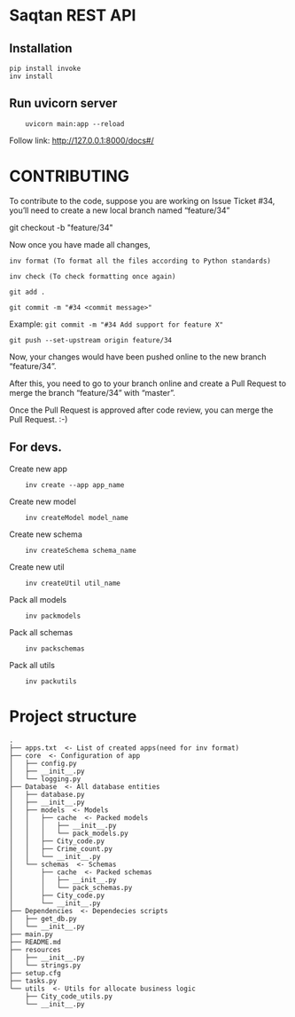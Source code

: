 # Saqtan REST API
## Installation
```
pip install invoke
inv install
```

## Run uvicorn server
```
    uvicorn main:app --reload
```
Follow link: http://127.0.0.1:8000/docs#/


# CONTRIBUTING
To contribute to the code, suppose you are working on Issue Ticket #34, you’ll need to create a new local branch named “feature/34”

git checkout -b "feature/34"

Now once you have made all changes,
```
inv format (To format all the files according to Python standards)
```
```
inv check (To check formatting once again)
```
```
git add .
```
```
git commit -m "#34 <commit message>"
```
Example: ```git commit -m "#34 Add support for feature X"```
```
git push --set-upstream origin feature/34
```
Now, your changes would have been pushed online to the new branch “feature/34”.

After this, you need to go to your branch online and create a Pull Request to merge the branch “feature/34” with “master”.

Once the Pull Request is approved after code review, you can merge the Pull Request. :-)

## For devs.
Create new app
```
    inv create --app app_name
```

Create new model
```
    inv createModel model_name
```

Create new schema
```
    inv createSchema schema_name
```

Create new util
```
    inv createUtil util_name
```

Pack all models
```
    inv packmodels
```

Pack all schemas
```
    inv packschemas
```

Pack all utils
```
    inv packutils
```

# Project structure
```
.
├── apps.txt  <- List of created apps(need for inv format)
├── core  <- Configuration of app
│   ├── config.py
│   ├── __init__.py
│   └── logging.py
├── Database  <- All database entities
│   ├── database.py
│   ├── __init__.py
│   ├── models  <- Models
│   │   ├── cache  <- Packed models
│   │   │   ├── __init__.py
│   │   │   └── pack_models.py
│   │   ├── City_code.py
│   │   ├── Crime_count.py
│   │   └── __init__.py
│   └── schemas  <- Schemas
│       ├── cache  <- Packed schemas
│       │   ├── __init__.py
│       │   └── pack_schemas.py
│       ├── City_code.py
│       └── __init__.py
├── Dependencies  <- Dependecies scripts
│   ├── get_db.py
│   └── __init__.py
├── main.py
├── README.md
├── resources
│   ├── __init__.py
│   └── strings.py
├── setup.cfg
├── tasks.py
└── utils  <- Utils for allocate business logic
    ├── City_code_utils.py
    └── __init__.py
```